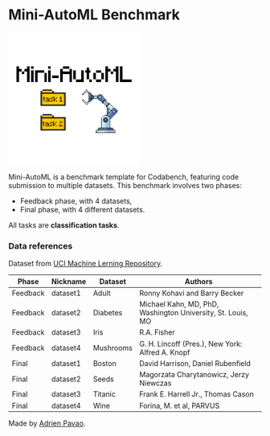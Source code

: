 # Mini-AutoML Benchmark

![logo](bundle/logo.png)

Mini-AutoML is a benchmark template for Codabench, featuring code submission to multiple datasets.
This benchmark involves two phases:
- Feedback phase, with 4 datasets,
- Final phase, with 4 different datasets.

All tasks are **classification tasks**.

### Data references

Dataset from [UCI Machine Lerning Repository](https://archive.ics.uci.edu/).

|Phase|Nickname|Dataset|Authors|
|---|---|---|---|
| Feedback | dataset1 | Adult | Ronny Kohavi and Barry Becker |
| Feedback | dataset2 | Diabetes | Michael Kahn, MD, PhD, Washington University, St. Louis, MO |
| Feedback | dataset3 | Iris | R.A. Fisher |
| Feedback | dataset4 | Mushrooms | G. H. Lincoff (Pres.), New York: Alfred A. Knopf |
| Final | dataset1 | Boston | David Harrison, Daniel Rubenfield |
| Final | dataset2 | Seeds | Magorzata Charytanowicz, Jerzy Niewczas |
| Final | dataset3 | Titanic | Frank E. Harrell Jr., Thomas Cason |
| Final | dataset4 | Wine | Forina, M. et al, PARVUS |

Made by [Adrien Pavao](https://adrienpavao.com/).
